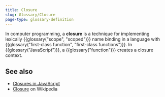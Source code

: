 ```yaml
---
title: Closure
slug: Glossary/Closure
page-type: glossary-definition
---
```




In computer programming, a **closure** is a technique for implementing lexically {{glossary("scope", "scoped")}} name binding in a language with {{glossary("first-class function", "first-class functions")}}. In {{glossary("JavaScript")}}, a {{glossary("function")}} creates a closure context.

## See also

- [Closures in JavaScript](/Web/JavaScript/Closures)
- [Closure](https://en.wikipedia.org/wiki/Closure_%28computer_programming%29) on Wikipedia
